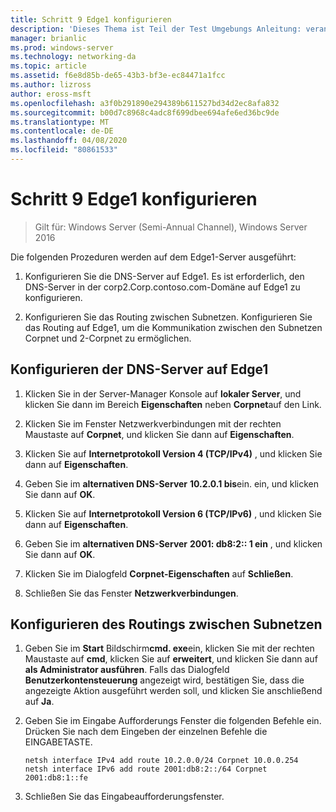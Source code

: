 ```yaml
---
title: Schritt 9 Edge1 konfigurieren
description: 'Dieses Thema ist Teil der Test Umgebungs Anleitung: veranschaulichen einer DirectAccess-Bereitstellung für mehrere Standorte für Windows Server 2016'
manager: brianlic
ms.prod: windows-server
ms.technology: networking-da
ms.topic: article
ms.assetid: f6e8d85b-de65-43b3-bf3e-ec84471a1fcc
ms.author: lizross
author: eross-msft
ms.openlocfilehash: a3f0b291890e294389b611527bd34d2ec8afa832
ms.sourcegitcommit: b00d7c8968c4adc8f699dbee694afe6ed36bc9de
ms.translationtype: MT
ms.contentlocale: de-DE
ms.lasthandoff: 04/08/2020
ms.locfileid: "80861533"
---
```

# <a name="step-9-configure-edge1"></a>Schritt 9 Edge1 konfigurieren

>Gilt für: Windows Server (Semi-Annual Channel), Windows Server 2016

Die folgenden Prozeduren werden auf dem Edge1-Server ausgeführt:  
  
1. Konfigurieren Sie die DNS-Server auf Edge1. Es ist erforderlich, den DNS-Server in der corp2.Corp.contoso.com-Domäne auf Edge1 zu konfigurieren.  
  
2. Konfigurieren Sie das Routing zwischen Subnetzen. Konfigurieren Sie das Routing auf Edge1, um die Kommunikation zwischen den Subnetzen Corpnet und 2-Corpnet zu ermöglichen.  
  
## <a name="configure-the-dns-servers-on-edge1"></a><a name="IPv6"></a>Konfigurieren der DNS-Server auf Edge1  
  
1.  Klicken Sie in der Server-Manager Konsole auf **lokaler Server**, und klicken Sie dann im Bereich **Eigenschaften** neben **Corpnet**auf den Link.  
  
2.  Klicken Sie im Fenster Netzwerkverbindungen mit der rechten Maustaste auf **Corpnet**, und klicken Sie dann auf **Eigenschaften**.  
  
3.  Klicken Sie auf **Internetprotokoll Version 4 (TCP/IPv4)** , und klicken Sie dann auf **Eigenschaften**.  
  
4.  Geben Sie im **alternativen DNS-Server** **10.2.0.1 bis**ein. ein, und klicken Sie dann auf **OK**.  
  
5.  Klicken Sie auf **Internetprotokoll Version 6 (TCP/IPv6)** , und klicken Sie dann auf **Eigenschaften**.  
  
6.  Geben Sie im **alternativen DNS-Server** **2001: db8:2:: 1 ein** , und klicken Sie dann auf **OK**.  
  
7.  Klicken Sie im Dialogfeld **Corpnet-Eigenschaften** auf **Schließen**.  
  
8.  Schließen Sie das Fenster **Netzwerkverbindungen**.  
  
## <a name="configure-routing-between-subnets"></a><a name="ConfigRouting"></a>Konfigurieren des Routings zwischen Subnetzen  
  
1.  Geben Sie im **Start** Bildschirm**cmd. exe**ein, klicken Sie mit der rechten Maustaste auf **cmd**, klicken Sie auf **erweitert**, und klicken Sie dann auf **als Administrator ausführen**. Falls das Dialogfeld **Benutzerkontensteuerung** angezeigt wird, bestätigen Sie, dass die angezeigte Aktion ausgeführt werden soll, und klicken Sie anschließend auf **Ja**.  
  
2.  Geben Sie im Eingabe Aufforderungs Fenster die folgenden Befehle ein. Drücken Sie nach dem Eingeben der einzelnen Befehle die EINGABETASTE.  
  
    ```  
    netsh interface IPv4 add route 10.2.0.0/24 Corpnet 10.0.0.254  
    netsh interface IPv6 add route 2001:db8:2::/64 Corpnet 2001:db8:1::fe  
    ```  
  
3.  Schließen Sie das Eingabeaufforderungsfenster.  
  


